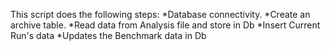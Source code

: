 This script does the following steps:
*Database connectivity.
*Create an archive table.
*Read data from Analysis file and store in Db
*Insert Current Run's data
*Updates the Benchmark data in Db